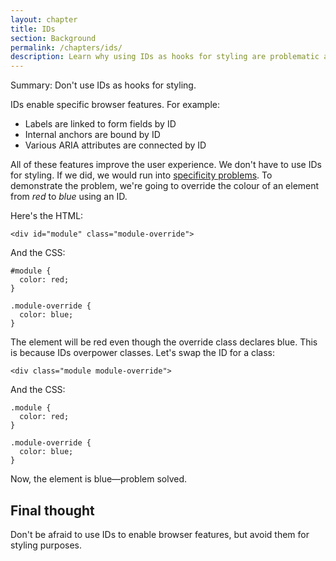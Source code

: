 ```yaml
---
layout: chapter
title: IDs
section: Background
permalink: /chapters/ids/
description: Learn why using IDs as hooks for styling are problematic and what you should do instead.
---
```


Summary: Don't use IDs as hooks for styling.

IDs enable specific browser features. For example:

- Labels are linked to form fields by ID
- Internal anchors are bound by ID
- Various ARIA attributes are connected by ID

All of these features improve the user experience. We don't have to use IDs for styling. If we did, we would run into [specificity problems](http://www.w3.org/TR/css3-selectors/#specificity). To demonstrate the problem, we're going to override the colour of an element from *red* to *blue* using an ID.

Here's the HTML:

	<div id="module" class="module-override">

And the CSS:

	#module {
	  color: red;
	}

	.module-override {
	  color: blue;
	}

The element will be red even though the override class declares blue. This is because IDs overpower classes. Let's swap the ID for a class:

	<div class="module module-override">

And the CSS:

	.module {
	  color: red;
	}

	.module-override {
	  color: blue;
	}

Now, the element is blue&mdash;problem solved.

## Final thought

Don't be afraid to use IDs to enable browser features, but avoid them for styling purposes.